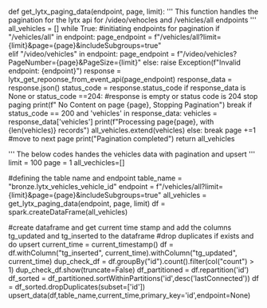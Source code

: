 def get_lytx_paging_data(endpoint, page, limit):
    '''
    This function handles the pagination for the lytx api for /video/vehocles and /vehicles/all endpoints
    '''
    all_vehicles = []
    while True:
        #initiating endpoints for pagination
        if "/vehicles/all" in endpoint:
            page_endpoint = f"/vehicles/all?limit={limit}&page={page}&includeSubgroups=true"    
        elif "/video/vehicles" in endpoint:
            page_endpoint = f"/video/vehicles?PageNumber={page}&PageSize={limit}"
        else:
            raise Exception(f"Invalid endpoint: {endpoint}")
        response = lytx_get_repoonse_from_event_api(page_endpoint)
        response_data = response.json()
        status_code = response.status_code
        if response_data is None or status_code ==204: #response is empty or status code is 204 stop paging
            print(f" No Content on page {page}, Stopping Pagination")
            break
        if status_code == 200 and 'vehicles' in response_data:
            vehicles = response_data['vehicles']
            print(f"Processing page{page}, with {len(vehicles)} records")
            all_vehicles.extend(vehicles) 
        else:
            break
        page +=1 #move to next page
    print("Pagination completed")
    return all_vehicles


'''
The below codes handes the vehicles data with pagination and upsert
'''
limit = 100
page = 1
all_vechicles=[]

#defining the table name and endpoint
table_name = "bronze.lytx_vehicles_vehicle_id"
endpoint = f"/vehicles/all?limit={limit}&page={page}&includeSubgroups=true"
all_vehicles = get_lytx_paging_data(endpoint, page, limit)
df = spark.createDataFrame(all_vehicles)

#create dataframe and get current time stamp and add the columns tg_updated and tg_inserted to the dataframe
#drop duplicates if exists and do upsert
current_time = current_timestamp()
df = df.withColumn("tg_inserted", current_time).withColumn("tg_updated", current_time)
dup_check_df = df.groupBy("id").count().filter(col("count") > 1)
dup_check_df.show(truncate=False)
df_partitioned = df.repartition('id')
df_sorted = df_partitioned.sortWithinPartitions('id',desc('lastConnected'))
df = df_sorted.dropDuplicates(subset=['id'])
upsert_data(df,table_name,current_time,primary_key='id',endpoint=None)
